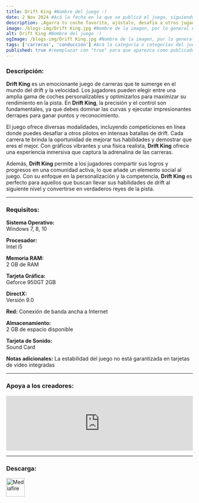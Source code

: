 ```yaml
---
title: Drift King #Nombre del juego :)
date: 2 Nov 2024 #Acá la fecha en la que se publicó el juego, siguiendo este formato: Dia "30", Mes "Oct", Año "2024" = como debe quedar: 30 Oct 2024
description: ¡Agarra tu coche favorito, ajústalo, desafía a otros jugadores en batallas de drift en línea y conviértete en un REY DEL DRIFT! #Acá una mini descripción del juego
image: /blogs-img/Drift King.jpg #Nombre de la imagen, por lo general es exactamente el mismo nombre que el juego excluyendo lo ":" (Dos puntos)
alt: Drift King #Nombre del juego :)
ogImage: /blogs-img/Drift King.jpg #Nombre de la imagen, por lo general es exactamente el mismo nombre que el juego excluyendo lo ":" (Dos puntos)
tags: ['carreras', 'conducción'] #Acá la categoría o categorías del juego, si es más de una se coloca en este formato: ['categoría1', 'categoría2']
published: true #reemplazar con "true" para que aparezca como publicado
---
```


<!--En VSCode seleccionando una palabra, por ejemplo: "Drift King" y apretando Ctrl+F2 se seleccionan todas las palabras iguales-->

### Descripción:
**Drift King** es un emocionante juego de carreras que te sumerge en el mundo del drift y la velocidad. Los jugadores pueden elegir entre una amplia gama de coches personalizables y optimizarlos para maximizar su rendimiento en la pista. En **Drift King**, la precisión y el control son fundamentales, ya que debes dominar las curvas y ejecutar impresionantes derrapes para ganar puntos y reconocimiento.

El juego ofrece diversas modalidades, incluyendo competiciones en línea donde puedes desafiar a otros pilotos en intensas batallas de drift. Cada carrera te brinda la oportunidad de mejorar tus habilidades y demostrar que eres el mejor. Con gráficos vibrantes y una física realista, **Drift King** ofrece una experiencia inmersiva que captura la adrenalina de las carreras.

Además, **Drift King** permite a los jugadores compartir sus logros y progresos en una comunidad activa, lo que añade un elemento social al juego. Con su enfoque en la personalización y la competencia, **Drift King** es perfecto para aquellos que buscan llevar sus habilidades de drift al siguiente nivel y convertirse en verdaderos reyes de la pista.
<!--Prompt para Chat-GPT: Hazme una descripción para el juego "Drift King" y cada que menciones "Drift King" ponlo en negrita -->

---

### Requisitos:
**Sistema Operativo:**  
Windows 7, 8, 10

**Procesador:**  
Intel i5

**Memoria RAM:**  
2 GB de RAM

**Tarjeta Gráfica:**  
Geforce 950GT 2GB

**DirectX:**  
Versión 9.0

**Red:**
Conexión de banda ancha a Internet

**Almacenamiento:**  
2 GB de espacio disponible

**Tarjeta de Sonido:**  
Sound Card

**Notas adicionales:** 
La estabilidad del juego no está garantizada en tarjetas de video integradas
<!--Si falta o sobra un requisito se quita o se agrega manteniendo el mismo formato-->

---

### Apoya a los creadores:
<iframe src="https://store.steampowered.com/widget/1469690/" frameborder="0" style="background-color: transparent; width: 100% !important; aspect-ratio: 646 / 190;"></iframe>

<!--Reemplazar los numeros (AppID) del juego (en este caso 2668510) por el numero (AppID) correspondiente con el juego a publicar-->
<!--El AppID se encuentra en la URL del Juego en Steam-->

---

### Descarga:

[<img src="https://gist.github.com/cxmeel/0dbc95191f239b631c3874f4ccf114e2/raw/download.svg" alt="Mediafire" height="50" />](https://www.mediafire.com/file/7dndju3hk8jw8qt/Drift_King.zip/file)

<!-- # se debe reemplazar por el link de descarga-->

<!--NOMBRE-DEL-SERVICIO se debe reemplazar por el servicio donde está subido el juego-->